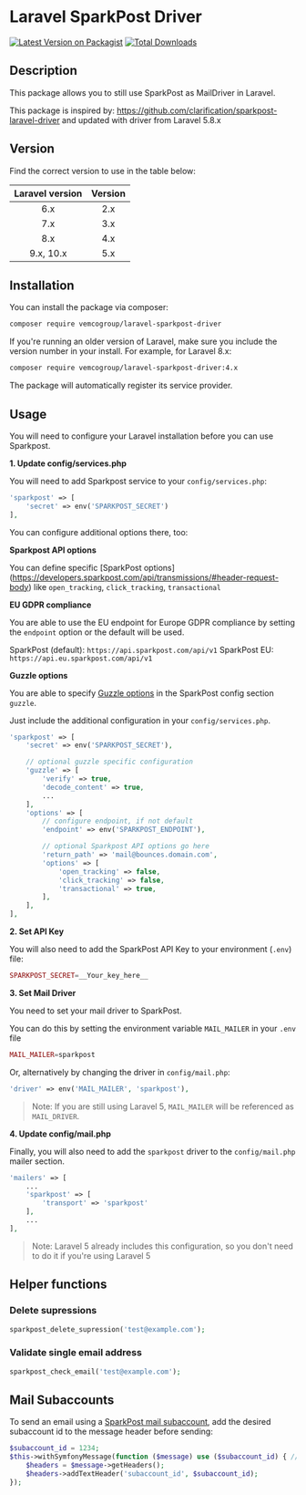 # Laravel SparkPost Driver

[![Latest Version on Packagist](https://img.shields.io/packagist/v/vemcogroup/laravel-sparkpost-driver.svg?style=flat-square)](https://packagist.org/packages/vemcogroup/laravel-sparkpost-driver)
[![Total Downloads](https://img.shields.io/packagist/dt/vemcogroup/laravel-sparkpost-driver.svg?style=flat-square)](https://packagist.org/packages/vemcogroup/laravel-sparkpost-driver)

## Description

This package allows you to still use SparkPost as MailDriver in Laravel.

This package is inspired by: https://github.com/clarification/sparkpost-laravel-driver and updated with driver from Laravel 5.8.x

## Version

Find the correct version to use in the table below:

| Laravel version | Version |
|:---------------:|:-------:|
|       6.x       |   2.x   |
|       7.x       |   3.x   |
|       8.x       |   4.x   |
|    9.x, 10.x    |   5.x   |

## Installation

You can install the package via composer:

```bash
composer require vemcogroup/laravel-sparkpost-driver
```

If you're running an older version of Laravel, make sure you include the version number in your install. For example, for Laravel 8.x:

```bash
composer require vemcogroup/laravel-sparkpost-driver:4.x
```

The package will automatically register its service provider.

## Usage

You will need to configure your Laravel installation before you can use Sparkpost.

**1. Update config/services.php**

You will need to add Sparkpost service to your `config/services.php`:

```php
'sparkpost' => [
    'secret' => env('SPARKPOST_SECRET')
],
```

You can configure additional options there, too:

**Sparkpost API options**

You can define specific [SparkPost options]
(https://developers.sparkpost.com/api/transmissions/#header-request-body) like `open_tracking`, `click_tracking`, `transactional`

**EU GDPR compliance**

You are able to use the EU endpoint for Europe GDPR compliance by setting the `endpoint` option or the default will be used.

SparkPost (default): `https://api.sparkpost.com/api/v1`
SparkPost EU: `https://api.eu.sparkpost.com/api/v1`

**Guzzle options**

You are able to specify [Guzzle options](http://docs.guzzlephp.org/en/stable/request-options.html) in the SparkPost config section `guzzle`.

Just include the additional configuration in your `config/services.php`.

```php
'sparkpost' => [
    'secret' => env('SPARKPOST_SECRET'),

    // optional guzzle specific configuration
    'guzzle' => [
        'verify' => true,
        'decode_content' => true,
        ...
    ],
    'options' => [
        // configure endpoint, if not default
        'endpoint' => env('SPARKPOST_ENDPOINT'),

        // optional Sparkpost API options go here
        'return_path' => 'mail@bounces.domain.com',
        'options' => [
            'open_tracking' => false,
            'click_tracking' => false,
            'transactional' => true,
        ],
    ],
],
```

**2. Set API Key**

You will also need to add the SparkPost API Key to your environment (`.env`) file:

```php
SPARKPOST_SECRET=__Your_key_here__
```

**3. Set Mail Driver**

You need to set your mail driver to SparkPost.

You can do this by setting the environment variable `MAIL_MAILER` in your `.env` file

```php
MAIL_MAILER=sparkpost
```

Or, alternatively by changing the driver in `config/mail.php`:

```php
'driver' => env('MAIL_MAILER', 'sparkpost'),
```

> Note: If you are still using Laravel 5, `MAIL_MAILER` will be referenced as `MAIL_DRIVER`.

**4. Update config/mail.php**

Finally, you will also need to add the `sparkpost` driver to the `config/mail.php` mailer section.

```php
'mailers' => [
    ...
    'sparkpost' => [
        'transport' => 'sparkpost'
    ],
    ...
],
```

> Note: Laravel 5 already includes this configuration, so you don't need to do it if you're using Laravel 5

## Helper functions

### Delete supressions
```php
sparkpost_delete_supression('test@example.com');
```

### Validate single email address
```php
sparkpost_check_email('test@example.com');
```

## Mail Subaccounts

To send an email using a [SparkPost mail subaccount](https://support.sparkpost.com/docs/user-guide/subaccounts), add the desired subaccount id to the message header before sending:
```php
$subaccount_id = 1234;
$this->withSymfonyMessage(function ($message) use ($subaccount_id) { // 'this' is a mailable
    $headers = $message->getHeaders();
    $headers->addTextHeader('subaccount_id', $subaccount_id);
});
``` 
